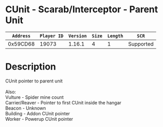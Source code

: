 # CUnit - Scarab/Interceptor - Parent Unit

| `Address` | `Player ID` | `Version` | `Size` | `Length` | `SCR` |
| ---------- | ----------- | --------- | ------ | -------- | ---- |
| 0x59CD68 | 19073 | 1.16.1 | 4 | 1 | Supported |

# Description

CUnit pointer to parent unit<br><br>Also:<br>Vulture - Spider mine count<br>Carrier/Reaver - Pointer to first CUnit inside the hangar<br>Beacon - Unknown<br>Building - Addon CUnit pointer<br>Worker - Powerup CUnit pointer